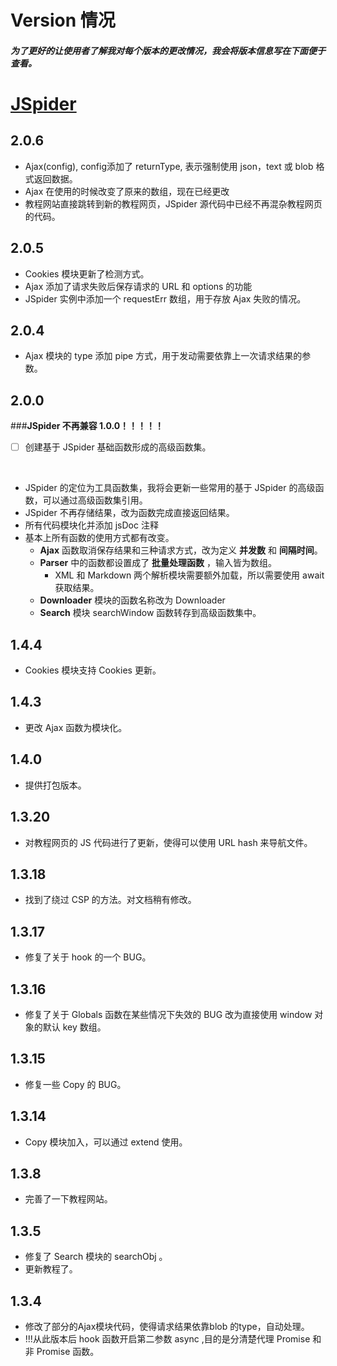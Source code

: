 # Version 情况
##### 为了更好的让使用者了解我对每个版本的更改情况，我会将版本信息写在下面便于查看。

# [JSpider](./JSpider.md)
## 2.0.6
- Ajax(config), config添加了 returnType, 表示强制使用 json，text 或 blob 格式返回数据。
- Ajax 在使用的时候改变了原来的数组，现在已经更改
- 教程网站直接跳转到新的教程网页，JSpider 源代码中已经不再混杂教程网页的代码。

## 2.0.5
- Cookies 模块更新了检测方式。
- Ajax 添加了请求失败后保存请求的 URL 和 options 的功能
- JSpider 实例中添加一个 requestErr 数组，用于存放 Ajax 失败的情况。


## 2.0.4
- Ajax 模块的 type 添加 pipe 方式，用于发动需要依靠上一次请求结果的参数。

## 2.0.0
###**JSpider 不再兼容 1.0.0！！！！！**
- [ ] 创建基于 JSpider 基础函数形成的高级函数集。

<br>

- JSpider 的定位为工具函数集，我将会更新一些常用的基于 JSpider 的高级函数，可以通过高级函数集引用。
- JSpider 不再存储结果，改为函数完成直接返回结果。
- 所有代码模块化并添加 jsDoc 注释
- 基本上所有函数的使用方式都有改变。
    - **Ajax** 函数取消保存结果和三种请求方式，改为定义 **并发数** 和 **间隔时间**。
    - **Parser** 中的函数都设置成了 **批量处理函数** ，输入皆为数组。
        - XML 和 Markdown 两个解析模块需要额外加载，所以需要使用 await 获取结果。
    - **Downloader** 模块的函数名称改为 Downloader
    - **Search** 模块 searchWindow 函数转存到高级函数集中。

## 1.4.4
- Cookies 模块支持 Cookies 更新。

## 1.4.3 
- 更改 Ajax 函数为模块化。

## 1.4.0 
- 提供打包版本。

## 1.3.20
- 对教程网页的 JS 代码进行了更新，使得可以使用 URL hash 来导航文件。

## 1.3.18
- 找到了绕过 CSP 的方法。对文档稍有修改。

## 1.3.17
- 修复了关于 hook 的一个 BUG。

## 1.3.16
- 修复了关于 Globals 函数在某些情况下失效的 BUG 改为直接使用 window 对象的默认 key 数组。

## 1.3.15
-  修复一些 Copy 的 BUG。

## 1.3.14
- Copy 模块加入，可以通过 extend 使用。

## 1.3.8
- 完善了一下教程网站。

## 1.3.5
- 修复了 Search 模块的 searchObj 。
- 更新教程了。

## 1.3.4
- 修改了部分的Ajax模块代码，使得请求结果依靠blob 的type，自动处理。
- !!!从此版本后 hook 函数开启第二参数 async ,目的是分清楚代理 Promise 和非 Promise 函数。